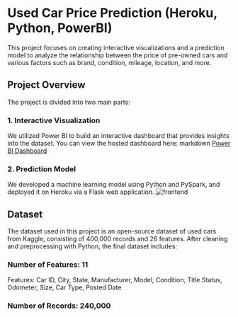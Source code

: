 # Used Car Price Prediction (Heroku, Python, PowerBI)

This project focuses on creating interactive visualizations and a prediction model to analyze the relationship between the price of pre-owned cars and various factors such as brand, condition, mileage, location, and more.

## Project Overview
The project is divided into two main parts:

### 1. Interactive Visualization
We utilized Power BI to build an interactive dashboard that provides insights into the dataset. You can view the hosted dashboard here:
markdown
   [Power BI Dashboard](https://app.powerbi.com/view?r=eyJrIjoiN2I0M2UzZjUtNzE4NS00Mjc1LWIzNmEtYThhZGY5MDEyMzQwIiwidCI6IjExMTNiZTM0LWFlZDEtNGQwMC1hYjRiLWNkZDAyNTEwYmU5MSIsImMiOjN9)

### 2. Prediction Model
We developed a machine learning model using Python and PySpark, and deployed it on Heroku via a Flask web application.
![frontend]([http://url/to/img.png](https://github.com/palak-j/Heroku_Used_Car_Price_Prediction/blob/main/static/frontend_index.png))

## Dataset
The dataset used in this project is an open-source dataset of used cars from Kaggle, consisting of 400,000 records and 26 features. After cleaning and preprocessing with Python, the final dataset includes:

### Number of Features: 11
Features: Car ID, City, State, Manufacturer, Model, Condition, Title Status, Odometer, Size, Car Type, Posted Date
### Number of Records: 240,000
